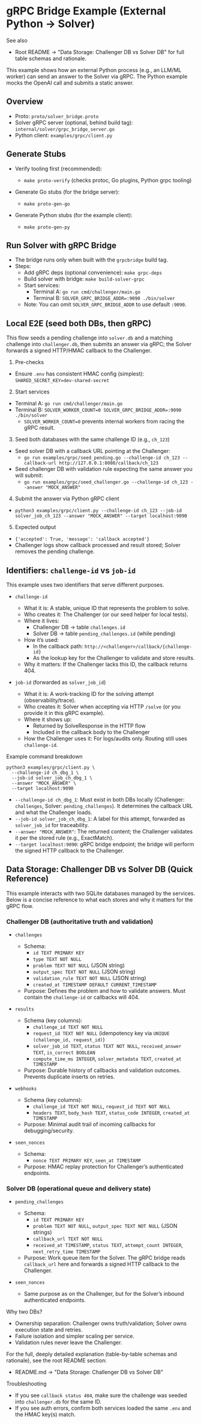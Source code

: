 # gRPC Bridge Example (External Python → Solver)

See also
- Root README → "Data Storage: Challenger DB vs Solver DB" for full table schemas and rationale.

This example shows how an external Python process (e.g., an LLM/ML worker) can send an answer to the Solver via gRPC. The Python example mocks the OpenAI call and submits a static answer.

## Overview
- Proto: `proto/solver_bridge.proto`
- Solver gRPC server (optional, behind build tag): `internal/solver/grpc_bridge_server.go`
- Python client: `examples/grpc/client.py`

## Generate Stubs
- Verify tooling first (recommended):
  - `make proto-verify` (checks protoc, Go plugins, Python grpc tooling)

- Generate Go stubs (for the bridge server):
  - `make proto-gen-go`

- Generate Python stubs (for the example client):
  - `make proto-gen-py`

## Run Solver with gRPC Bridge
- The bridge runs only when built with the `grpcbridge` build tag.
- Steps:
  - Add gRPC deps (optional convenience): `make grpc-deps`
  - Build solver with bridge: `make build-solver-grpc`
  - Start services:
    - Terminal A: `go run cmd/challenger/main.go`
    - Terminal B: `SOLVER_GRPC_BRIDGE_ADDR=:9090 ./bin/solver`
  - Note: You can omit `SOLVER_GRPC_BRIDGE_ADDR` to use default `:9090`.

## Local E2E (seed both DBs, then gRPC)

This flow seeds a pending challenge into `solver.db` and a matching challenge into `challenger.db`, then submits an answer via gRPC; the Solver forwards a signed HTTP/HMAC callback to the Challenger.

1) Pre-checks
- Ensure `.env` has consistent HMAC config (simplest): `SHARED_SECRET_KEY=dev-shared-secret`

2) Start services
- Terminal A: `go run cmd/challenger/main.go`
- Terminal B: `SOLVER_WORKER_COUNT=0 SOLVER_GRPC_BRIDGE_ADDR=:9090 ./bin/solver`
  - `SOLVER_WORKER_COUNT=0` prevents internal workers from racing the gRPC result.

3) Seed both databases with the same challenge ID (e.g., `ch_123`)
- Seed solver DB with a callback URL pointing at the Challenger:
  - `go run examples/grpc/seed_pending.go --challenge-id ch_123 --callback-url http://127.0.0.1:8080/callback/ch_123`
- Seed challenger DB with validation rule expecting the same answer you will submit:
  - `go run examples/grpc/seed_challenger.go --challenge-id ch_123 --answer "MOCK_ANSWER"`

4) Submit the answer via Python gRPC client
- `python3 examples/grpc/client.py --challenge-id ch_123 --job-id solver_job_ch_123 --answer "MOCK_ANSWER" --target localhost:9090`

5) Expected output
- `{'accepted': True, 'message': 'callback accepted'}`
- Challenger logs show callback processed and result stored; Solver removes the pending challenge.

## Identifiers: `challenge-id` vs `job-id`

This example uses two identifiers that serve different purposes.

- `challenge-id`
  - What it is: A stable, unique ID that represents the problem to solve.
  - Who creates it: The Challenger (or our seed helper for local tests).
  - Where it lives:
    - Challenger DB → table `challenges.id`
    - Solver DB → table `pending_challenges.id` (while pending)
  - How it’s used:
    - In the callback path: `http://<challenger>/callback/{challenge-id}`
    - As the lookup key for the Challenger to validate and store results.
  - Why it matters: If the Challenger lacks this ID, the callback returns 404.

- `job-id` (forwarded as `solver_job_id`)
  - What it is: A work-tracking ID for the solving attempt (observability/trace).
  - Who creates it: Solver when accepting via HTTP `/solve` (or you provide it in this gRPC example).
  - Where it shows up:
    - Returned by SolveResponse in the HTTP flow
    - Included in the callback body to the Challenger
  - How the Challenger uses it: For logs/audits only. Routing still uses `challenge-id`.

Example command breakdown

```
python3 examples/grpc/client.py \
  --challenge-id ch_dbg_1 \
  --job-id solver_job_ch_dbg_1 \
  --answer "MOCK_ANSWER" \
  --target localhost:9090
```

- `--challenge-id ch_dbg_1`: Must exist in both DBs locally (Challenger: `challenges`, Solver: `pending_challenges`). It determines the callback URL and what the Challenger loads.
- `--job-id solver_job_ch_dbg_1`: A label for this attempt, forwarded as `solver_job_id` for traceability.
- `--answer "MOCK_ANSWER"`: The returned content; the Challenger validates it per the stored rule (e.g., ExactMatch).
- `--target localhost:9090`: gRPC bridge endpoint; the bridge will perform the signed HTTP callback to the Challenger.

## Data Storage: Challenger DB vs Solver DB (Quick Reference)

This example interacts with two SQLite databases managed by the services. Below is a concise reference to what each stores and why it matters for the gRPC flow.

### Challenger DB (authoritative truth and validation)

- `challenges`
  - Schema:
    - `id TEXT PRIMARY KEY`
    - `type TEXT NOT NULL`
    - `problem TEXT NOT NULL` (JSON string)
    - `output_spec TEXT NOT NULL` (JSON string)
    - `validation_rule TEXT NOT NULL` (JSON string)
    - `created_at TIMESTAMP DEFAULT CURRENT_TIMESTAMP`
  - Purpose: Defines the problem and how to validate answers. Must contain the `challenge-id` or callbacks will 404.

- `results`
  - Schema (key columns):
    - `challenge_id TEXT NOT NULL`
    - `request_id TEXT NOT NULL` (idempotency key via `UNIQUE (challenge_id, request_id)`)
    - `solver_job_id TEXT`, `status TEXT NOT NULL`, `received_answer TEXT`, `is_correct BOOLEAN`
    - `compute_time_ms INTEGER`, `solver_metadata TEXT`, `created_at TIMESTAMP`
  - Purpose: Durable history of callbacks and validation outcomes. Prevents duplicate inserts on retries.

- `webhooks`
  - Schema (key columns):
    - `challenge_id TEXT NOT NULL`, `request_id TEXT NOT NULL`
    - `headers TEXT`, `body_hash TEXT`, `status_code INTEGER`, `created_at TIMESTAMP`
  - Purpose: Minimal audit trail of incoming callbacks for debugging/security.

- `seen_nonces`
  - Schema:
    - `nonce TEXT PRIMARY KEY`, `seen_at TIMESTAMP`
  - Purpose: HMAC replay protection for Challenger’s authenticated endpoints.

### Solver DB (operational queue and delivery state)

- `pending_challenges`
  - Schema:
    - `id TEXT PRIMARY KEY`
    - `problem TEXT NOT NULL`, `output_spec TEXT NOT NULL` (JSON strings)
    - `callback_url TEXT NOT NULL`
    - `received_at TIMESTAMP`, `status TEXT`, `attempt_count INTEGER`, `next_retry_time TIMESTAMP`
  - Purpose: Work queue item for the Solver. The gRPC bridge reads `callback_url` here and forwards a signed HTTP callback to the Challenger.

- `seen_nonces`
  - Same purpose as on the Challenger, but for the Solver’s inbound authenticated endpoints.

Why two DBs?
- Ownership separation: Challenger owns truth/validation; Solver owns execution state and retries.
- Failure isolation and simpler scaling per service.
- Validation rules never leave the Challenger.

For the full, deeply detailed explanation (table-by-table schemas and rationale), see the root README section:
- README.md → "Data Storage: Challenger DB vs Solver DB"

Troubleshooting
- If you see `callback status 404`, make sure the challenge was seeded into `challenger.db` for the same ID.
- If you see auth errors, confirm both services loaded the same `.env` and the HMAC key(s) match.
